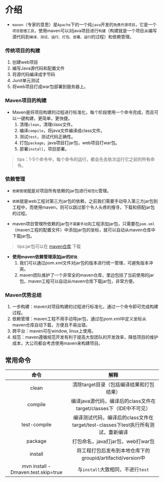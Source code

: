 # 介绍

 - `maven`（专家的意思）是`Apache`下的一个纯`java`开发的`免费开源项目`，它是一个`项目管理工具`，使用maven可以对java项目进行`构建`（构建就是一个项目从编写源代码到`编译、测试、运行、打包、部署、运行`的过程）和依赖管理。

### 传统项目的构建
   1. 创建web项目
   2. 编写Java源代码和配置文件
   3. 将源代码编译成字节码
   4. Junit单元测试
   5. 将web项目打成war包部署到服务器上。

### Maven项目的构建

 - Maven是将项目构建的过程进行标准化，每个阶段使用一个命令完成，而且可以一键构建，更简单，更快捷。
   1. 清理`clean`，清理class文件。
   2. 编译`compile`，将java文件编译成class文件。
   3. 测试`test`，测试代码正确性。
   4. 打包`package`，java项目打jar包，web项目打war包。
   5. 部署`install`，项目部署。

> tips：1-5个命令中，每个命令的运行，都会先去依次运行它之前的所有命令。

### 依赖管理
 - `依赖管理`就是对项目所有依赖的jar包进行`规范化`管理。
 - `依赖`就是web工程对第三方jar包的依赖，之前我们需要手动导入第三方jar包到工程中，而使用maven，则可以跳过那个令人头疼的搜寻，下载和搭配jar包的过程。
 
 - maven项目管理所依赖的jar包`不需要手动`向工程添加jar包，只需要在`pom.xml`（maven工程的配置文件）中添加jar包的坐标，就可以自动从maven仓库中下载jar包。

> tips:jar包可以在  [maven仓库](https://mvnrepository.com/)  下载

- **使用maven依赖管理添加jar的`好处`**
  1. 我们可以通过pom.xml文件对jar包的版本进行统一管理，可避免版本冲突。
  2. maven团队维护了一个非常全的maven仓库，里边包括了当前使用的jar包，maven工程可以自动从maven仓库下载jar包，非常方便。

### Maven优势总结
1. 一步构建：maven对项目构建的过程进行标准化，通过一个命令即可完成构建过程。
2. 依赖管理：maven工程不用手动导jar包，通过在pom.xml中定义坐标从maven仓库自动下载，方便且不易出错。
3. 跨平台：maven可在window,  linux上使用。
4. 规范：maven遵循规范开发有利于提高大型团队的开发效率，降低项目的维护成本，大公司都会考虑使用maven来构建项目。

## 常用命令
|命令|解释|
|:----:|:----:|
|clean|清除target目录（包括编译结果和打包结果）
|compile|编译java源代码，编译后的class文件在target/classes下（IDE中不可见）|
|test-compile|编译测试代码，编译后的class文件在target/test-classes下test执行所有测试，重新编译|
|package|打包命名，java打jar包，web打war包|
|install|将工程打包后发布到本地仓库下的groupid/artifactid/version中|
|mvn install -Dmaven.test.skip=true|与`install`大致相同，不进行`test`|